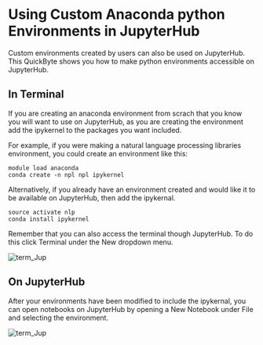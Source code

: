 # Using Custom Anaconda python Environments in JupyterHub

Custom environments created by users can also be used on JupyterHub. This QuickByte shows you how to make python environments  accessible on JupyterHub. 

## In Terminal 

If you are creating an anaconda environment from scrach that you know you will want to use on JupyterHub, as you are creating the environment add the ipykernel to the packages you want included.

For example, if you were making a natural language processing libraries environment, you could create an environment like this:

``` 
module load anaconda
conda create -n npl npl ipykernel
```

Alternatively, if you already have an environment created and would like it to be available on JupyterHub, then add the ipykernal. 

``` 
source activate nlp
conda install ipykernel
```

Remember that you can also access the terminal though JupyterHub. To do this click Terminal under the New dropdown menu. 

![term_Jup](https://github.com/UNM-CARC/QuickBytes/blob/master/JuphuB_terminal.png)

## On JupyterHub

After your environments have been modified to include the ipykernal, you can open notebooks on JupyterHub by opening a New Notebook under File and selecting the environment. 

![term_Jup](https://github.com/UNM-CARC/QuickBytes/blob/master/JupHub_envi.png)
